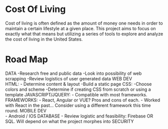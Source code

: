 # Cost Of Living

Cost of living is often defined as the amount of money one needs in order to maintain a certain lifestyle at a given place. This project aims to focus on exactly what that means but utilizing a series of tools to explore and analyze the cost of living in the United States.



# Road Map
  DATA 
    -Research free and public data
    -Look into possibility of web scrapping
    -Review logistics of user generated data
  WEB DEV    
    HTML:
      - Determine content & layout
      -Build a static page
    CSS:
      -Choose colors and scheme
      -Determine if creating CSS from scratch or using a template
    JAVASCRIPT/JQUERY:
      - Compatible with most frameworks. 
    FRAMEWORKS:
      - React, Angular or VUE? Pros and cons of each.
      - Worked with React in the past... Consider using a different framework this time round.
  MOBILE DEV    
      - Android / IOS 
  DATABASE
    - Review logistic and feasibility: Firebase OR SQL. Will depend on what the project morphes into
  SECURITY
    
